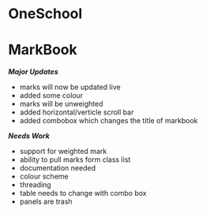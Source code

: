 # OneSchool


# MarkBook

***Major Updates***
- marks will now be updated live
- added some colour
- marks will be unweighted
- added horizontal/verticle scroll bar
- added combobox which changes the title of markbook

***Needs Work***

- support for weighted mark
- ability to pull marks form class list
- documentation needed
- colour scheme
- threading
- table needs to change with combo box
- panels are trash
